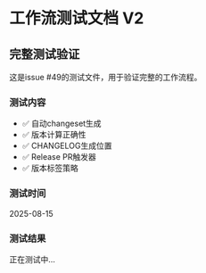 # 工作流测试文档 V2

## 完整测试验证

这是issue #49的测试文件，用于验证完整的工作流程。

### 测试内容

- ✅ 自动changeset生成
- ✅ 版本计算正确性  
- ✅ CHANGELOG生成位置
- ✅ Release PR触发器
- ✅ 版本标签策略

### 测试时间

2025-08-15

### 测试结果

正在测试中...